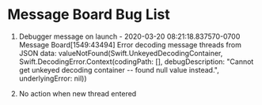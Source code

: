 # Message Board Bug List


1.  Debugger message on launch -
2020-03-20 08:21:18.837570-0700 Message Board[1549:43494] Error decoding message threads from JSON data: valueNotFound(Swift.UnkeyedDecodingContainer, Swift.DecodingError.Context(codingPath: [], debugDescription: "Cannot get unkeyed decoding container -- found null value instead.", underlyingError: nil))


2. No action when new thread entered


